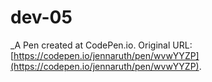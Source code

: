 # dev-05
 _A Pen created at CodePen.io. Original URL: [https://codepen.io/jennaruth/pen/wvwYYZP](https://codepen.io/jennaruth/pen/wvwYYZP).

 
